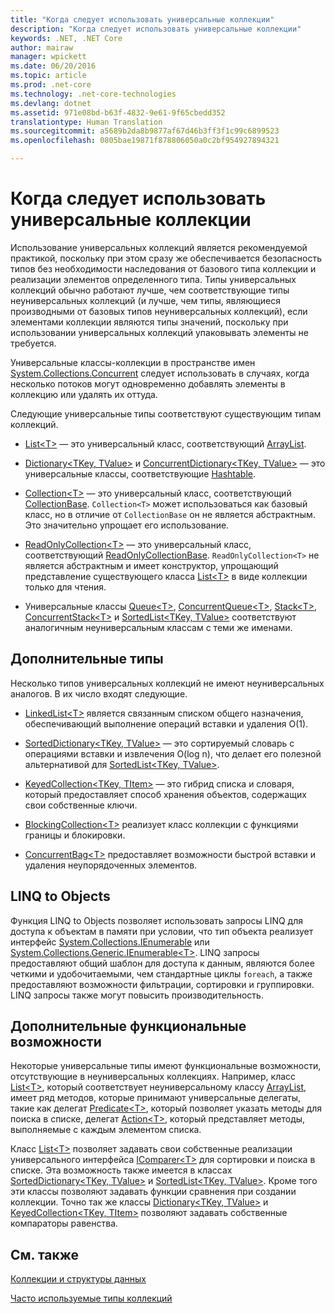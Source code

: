 ```yaml
---
title: "Когда следует использовать универсальные коллекции"
description: "Когда следует использовать универсальные коллекции"
keywords: .NET, .NET Core
author: mairaw
manager: wpickett
ms.date: 06/20/2016
ms.topic: article
ms.prod: .net-core
ms.technology: .net-core-technologies
ms.devlang: dotnet
ms.assetid: 971e08bd-b63f-4832-9e61-9f65cbedd352
translationtype: Human Translation
ms.sourcegitcommit: a5689b2da8b9877af67d46b3ff3f1c99c6899523
ms.openlocfilehash: 0805bae19871f878806050a0c2bf954927894321

---
```


# <a name="when-to-use-generic-collections"></a>Когда следует использовать универсальные коллекции

Использование универсальных коллекций является рекомендуемой практикой, поскольку при этом сразу же обеспечивается безопасность типов без необходимости наследования от базового типа коллекции и реализации элементов определенного типа. Типы универсальных коллекций обычно работают лучше, чем соответствующие типы неуниверсальных коллекций (и лучше, чем типы, являющиеся производными от базовых типов неуниверсальных коллекций), если элементами коллекции являются типы значений, поскольку при использовании универсальных коллекций упаковывать элементы не требуется. 

Универсальные классы-коллекции в пространстве имен [System.Collections.Concurrent](https://docs.microsoft.com/dotnet/core/api/System.Collections.Concurrent ) следует использовать в случаях, когда несколько потоков могут одновременно добавлять элементы в коллекцию или удалять их оттуда.

Следующие универсальные типы соответствуют существующим типам коллекций. 

*   [List&lt;T&gt;](https://docs.microsoft.com/dotnet/core/api/System.Collections.Generic.List-1 ) — это универсальный класс, соответствующий [ArrayList](https://docs.microsoft.com/dotnet/core/api/System.Collections.ArrayList ).

*   [Dictionary&lt;TKey, TValue&gt;](https://docs.microsoft.com/dotnet/core/api/System.Collections.Generic.Dictionary-2 ) и [ConcurrentDictionary&lt;TKey, TValue&gt;](https://docs.microsoft.com/dotnet/core/api/System.Collections.Concurrent.ConcurrentDictionary-2 ) — это универсальные классы, соответствующие [Hashtable](https://docs.microsoft.com/dotnet/core/api/System.Collections.Hashtable ). 

*   [Collection&lt;T&gt;](https://docs.microsoft.com/dotnet/core/api/System.Collections.ObjectModel.Collection-1 ) — это универсальный класс, соответствующий [CollectionBase](https://docs.microsoft.com/dotnet/core/api/System.Collections.CollectionBase ). `Collection<T>` может использоваться как базовый класс, но в отличие от `CollectionBase` он не является абстрактным. Это значительно упрощает его использование.

*   [ReadOnlyCollection&lt;T&gt;](https://docs.microsoft.com/dotnet/core/api/System.Collections.ObjectModel.ReadOnlyCollection-1 ) — это универсальный класс, соответствующий [ReadOnlyCollectionBase](https://docs.microsoft.com/dotnet/core/api/System.Collections.ReadOnlyCollectionBase ). `ReadOnlyCollection<T>` не является абстрактным и имеет конструктор, упрощающий представление существующего класса [List&lt;T&gt;](https://docs.microsoft.com/dotnet/core/api/System.Collections.Generic.List-1 ) в виде коллекции только для чтения.

*   Универсальные классы [Queue&lt;T&gt;](https://docs.microsoft.com/dotnet/core/api/System.Collections.Generic.Queue-1 ), [ConcurrentQueue&lt;T&gt;](https://docs.microsoft.com/dotnet/core/api/System.Collections.Concurrent.ConcurrentQueue-1 ), [Stack&lt;T&gt;](https://docs.microsoft.com/dotnet/core/api/System.Collections.Generic.Stack-1 ), [ConcurrentStack&lt;T&gt;](https://docs.microsoft.com/dotnet/core/api/System.Collections.Concurrent.ConcurrentStack-1 ) и [SortedList&lt;TKey, TValue&gt;](https://docs.microsoft.com/dotnet/core/api/System.Collections.Generic.SortedList-2 ) соответствуют аналогичным неуниверсальным классам с теми же именами.

## <a name="additional-types"></a>Дополнительные типы

Несколько типов универсальных коллекций не имеют неуниверсальных аналогов. В их число входят следующие. 

*   [LinkedList&lt;T&gt;](https://docs.microsoft.com/dotnet/core/api/System.Collections.Generic.LinkedList-1 ) является связанным списком общего назначения, обеспечивающий выполнение операций вставки и удаления O(1).

*   [SortedDictionary&lt;TKey, TValue&gt;](https://docs.microsoft.com/dotnet/core/api/System.Collections.Generic.SortedDictionary-2 ) — это сортируемый словарь с операциями вставки и извлечения O(log n), что делает его полезной альтернативой для [SortedList&lt;TKey, TValue&gt;](https://docs.microsoft.com/dotnet/core/api/System.Collections.Generic.SortedList-2 ). 

*   [KeyedCollection&lt;TKey, TItem&gt;](https://docs.microsoft.com/dotnet/core/api/System.Collections.ObjectModel.KeyedCollection-2 ) — это гибрид списка и словаря, который предоставляет способ хранения объектов, содержащих свои собственные ключи.

*   [BlockingCollection&lt;T&gt;](https://docs.microsoft.com/dotnet/core/api/System.Collections.Concurrent.BlockingCollection-1 ) реализует класс коллекции с функциями границы и блокировки.

*   [ConcurrentBag&lt;T&gt;](https://docs.microsoft.com/dotnet/core/api/System.Collections.Concurrent.ConcurrentBag-1 ) предоставляет возможности быстрой вставки и удаления неупорядоченных элементов.

## <a name="linq-to-objects"></a>LINQ to Objects

Функция LINQ to Objects позволяет использовать запросы LINQ для доступа к объектам в памяти при условии, что тип объекта реализует интерфейс [System.Collections.IEnumerable](https://docs.microsoft.com/dotnet/core/api/System.Collections.IEnumerable ) или [System.Collections.Generic.IEnumerable&lt;T&gt;](https://docs.microsoft.com/dotnet/core/api/System.Collections.Generic.IEnumerable-1 ). LINQ запросы предоставляют общий шаблон для доступа к данным, являются более четкими и удобочитаемыми, чем стандартные циклы `foreach`, а также предоставляют возможности фильтрации, сортировки и группировки. LINQ запросы также могут повысить производительность.

## <a name="additional-functionality"></a>Дополнительные функциональные возможности

Некоторые универсальные типы имеют функциональные возможности, отсутствующие в неуниверсальных коллекциях. Например, класс [List&lt;T&gt;](https://docs.microsoft.com/dotnet/core/api/System.Collections.Generic.List-1 ), который соответствует неуниверсальному классу [ArrayList](https://docs.microsoft.com/dotnet/core/api/System.Collections.ArrayList ), имеет ряд методов, которые принимают универсальные делегаты, такие как делегат [Predicate&lt;T&gt;](https://docs.microsoft.com/dotnet/core/api/System.Predicate-1 ), который позволяет указать методы для поиска в списке, делегат [Action&lt;T&gt;](https://docs.microsoft.com/dotnet/core/api/System.Action-1 ), который представляет методы, выполняемые с каждым элементом списка.

Класс [List&lt;T&gt;](https://docs.microsoft.com/dotnet/core/api/System.Collections.Generic.List-1 ) позволяет задавать свои собственные реализации универсального интерфейса [IComparer&lt;T&gt;](https://docs.microsoft.com/dotnet/core/api/System.Collections.Generic.IComparer-1 ) для сортировки и поиска в списке. Эта возможность также имеется в классах [SortedDictionary&lt;TKey, TValue&gt;](https://docs.microsoft.com/dotnet/core/api/System.Collections.Generic.SortedDictionary-2 ) и [SortedList&lt;TKey, TValue&gt;](https://docs.microsoft.com/dotnet/core/api/System.Collections.Generic.SortedList-2 ). Кроме того эти классы позволяют задавать функции сравнения при создании коллекции. Точно так же классы [Dictionary&lt;TKey, TValue&gt;](https://docs.microsoft.com/dotnet/core/api/System.Collections.Generic.Dictionary-2 ) и [KeyedCollection&lt;TKey, TItem&gt;](https://docs.microsoft.com/dotnet/core/api/System.Collections.ObjectModel.KeyedCollection-2 ) позволяют задавать собственные компараторы равенства.

## <a name="see-also"></a>См. также

[Коллекции и структуры данных](index.md) 

[Часто используемые типы коллекций](commonly-used-collection-types.md)



<!--HONumber=Nov16_HO1-->


